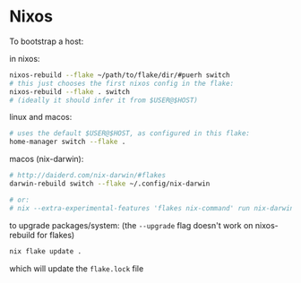 # Nixos

To bootstrap a host:

in nixos:
```bash
nixos-rebuild --flake ~/path/to/flake/dir/#puerh switch
# this just chooses the first nixos config in the flake:
nixos-rebuild --flake . switch
# (ideally it should infer it from $USER@$HOST)
```

linux and macos:
```bash
# uses the default $USER@$HOST, as configured in this flake:
home-manager switch --flake .
```

macos (nix-darwin):
```bash
# http://daiderd.com/nix-darwin/#flakes
darwin-rebuild switch --flake ~/.config/nix-darwin

# or:
# nix --extra-experimental-features 'flakes nix-command' run nix-darwin -- switch --flake flake.nix
```

to upgrade packages/system:
(the `--upgrade` flag doesn't work on nixos-rebuild for flakes)
```bash
nix flake update .
```
which will update the `flake.lock` file

